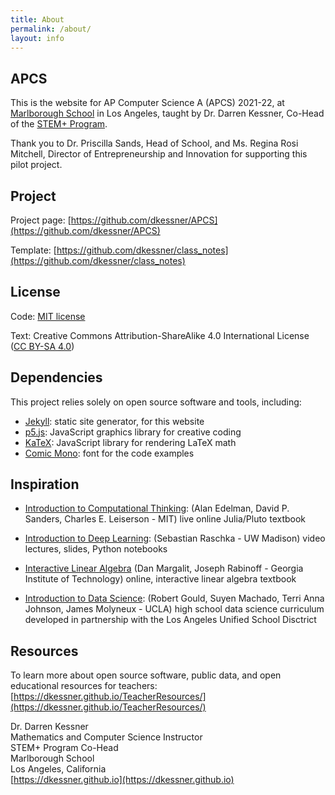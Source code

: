 ```yaml
---
title: About
permalink: /about/
layout: info
---
```


## APCS

This is the website for AP Computer Science A (APCS) 2021-22, at 
[Marlborough School](https://www.marlborough.org/) in Los Angeles, taught
by Dr. Darren Kessner, Co-Head of the 
[STEM+ Program](http://stem.marlborough.org/).

Thank you to Dr. Priscilla Sands, Head of School, and Ms. Regina Rosi
Mitchell, Director of Entrepreneurship and Innovation for supporting
this pilot project.

## Project 

Project page: [https://github.com/dkessner/APCS](https://github.com/dkessner/APCS)

Template: [https://github.com/dkessner/class_notes](https://github.com/dkessner/class_notes)

## License

Code: [MIT license](https://opensource.org/licenses/MIT)

Text: Creative Commons Attribution-ShareAlike 4.0 International License
([CC BY-SA 4.0](https://creativecommons.org/licenses/by-sa/4.0))

## Dependencies

This project relies solely on open source software and tools, including:

- [Jekyll](https://jekyllrb.com/): static site generator, for this website
- [p5.js](https://p5js.org/): JavaScript graphics library for creative coding
- [KaTeX](https://www.katex.org/): JavaScript library for rendering LaTeX math
- [Comic Mono](https://dtinth.github.io/comic-mono-font/): font for the code examples


## Inspiration

* [Introduction to Computational Thinking](https://computationalthinking.mit.edu/Spring21/syllabus/):
  (Alan Edelman, David P. Sanders, Charles E. Leiserson - MIT) 
  live online Julia/Pluto textbook

* [Introduction to Deep Learning](https://sebastianraschka.com/blog/2021/dl-course.html):
  (Sebastian Raschka - UW Madison) 
  video lectures, slides, Python notebooks

* [Interactive Linear Algebra](http://textbooks.math.gatech.edu/ila/index.html)
  (Dan Margalit, Joseph Rabinoff - Georgia Institute of Technology)
  online, interactive linear algebra textbook 

* [Introduction to Data Science](https://curriculum.idsucla.org/):
  (Robert Gould, Suyen Machado, Terri Anna Johnson, James Molyneux - UCLA)
  high school data science curriculum developed in partnership with the Los
  Angeles Unified School Disctrict


## Resources

To learn more about open source software, public data, and open educational
resources for teachers:  
[https://dkessner.github.io/TeacherResources/](https://dkessner.github.io/TeacherResources/)


Dr. Darren Kessner  
Mathematics and Computer Science Instructor  
STEM+ Program Co-Head  
Marlborough School  
Los Angeles, California  
[https://dkessner.github.io](https://dkessner.github.io)

